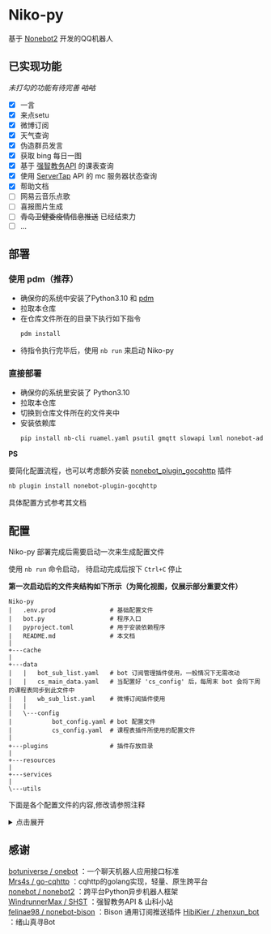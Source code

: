 # Niko-py

基于 [Nonebot2](https://github.com/nonebot/nonebot2) 开发的QQ机器人

## 已实现功能

*未打勾的功能有待完善  ~~咕咕~~*

- [x] 一言
- [x] 来点setu
- [x] 微博订阅
- [x] 天气查询
- [x] 伪造群员发言
- [x] 获取 bing 每日一图
- [x] 基于 [强智教务API](https://github.com/WindrunnerMax/SHST) 的课表查询
- [x] 使用 [ServerTap](https://github.com/phybros/servertap) API 的 mc 服务器状态查询
- [x] 帮助文档
- [ ] 网易云音乐点歌
- [ ] 喜报图片生成
- [ ] ~~青岛卫健委疫情信息推送~~ 已经结束力
- [ ] ...

## 部署

### 使用 pdm（推荐）

- 确保你的系统中安装了Python3.10 和 [pdm](https://pdm.fming.dev/latest/)
- 拉取本仓库
- 在仓库文件所在的目录下执行如下指令
  ```bash
  pdm install
  ```
- 待指令执行完毕后，使用 `nb run` 来启动 Niko-py

### 直接部署

- 确保你的系统里安装了 Python3.10
- 拉取本仓库
- 切换到仓库文件所在的文件夹中
- 安装依赖库
  ```bash
  pip install nb-cli ruamel.yaml psutil gmqtt slowapi lxml nonebot-adapter-onebot nonebot_plugin_apscheduler nonebot-plugin-htmlrender
  ```

**PS**

要简化配置流程，也可以考虑额外安装 [nonebot_plugin_gocqhttp](https://github.com/mnixry/nonebot-plugin-gocqhttp) 插件

```bash
nb plugin install nonebot-plugin-gocqhttp
```

具体配置方式参考其文档

## 配置

Niko-py 部署完成后需要启动一次来生成配置文件

使用 `nb run` 命令启动， 待启动完成后按下 `Ctrl+C` 停止

**第一次启动后的文件夹结构如下所示（为简化视图，仅展示部分重要文件）**

```
Niko-py
|   .env.prod               # 基础配置文件
|   bot.py                  # 程序入口
|   pyproject.toml          # 用于安装依赖程序
|   README.md               # 本文档
|
+---cache
|
+---data
|   |   bot_sub_list.yaml   # bot 订阅管理插件使用，一般情况下无需改动
|   |   cs_main_data.yaml   # 当配置好 'cs_config' 后，每周末 bot 会将下周的课程表同步到此文件中
|   |   wb_sub_list.yaml    # 微博订阅插件使用
|   |
|   \---config
|           bot_config.yaml # bot 配置文件
|           cs_config.yaml  # 课程表插件所使用的配置文件
|
+---plugins                 # 插件存放目录
|
+---resources
|
+---services
|
\---utils
```

下面是各个配置文件的内容,修改请参照注释
<details>  
<summary>点击展开</summary>  

### conf.prod

基础配置文件(仅在初次部署时修改)

```env
HOST=127.0.0.1
PORT=8080
SUPERUSERS=["123456789"]  # 配置 NoneBot 超级用户
NICKNAME=["Niko"]  # 配置机器人的昵称
COMMAND_START=["/", ""]  # 配置命令起始字符
COMMAND_SEP=["."]  # 配置命令分割字符

SUPER_GROUP=["123456789"] # 测试用群组
```

### bot_config.yaml

bot 配置文件(随着 bot 升级，内容可能有所变化)

```yaml
mqtt: # mqtt 相关配置项
  host: 127.0.0.1    # broker 的 IP
  port: 11451
  user: user
  password: password
mc_status:
  server_url: 127.0.0.1  # MC 服务器 IP (需要安装 ServerTap)
  key: example.key
  port: 25576
qweather:
  api_key: EXAMPLE_KEY      # 和风天气 api_key
```

### cs_config.yaml

课程表插件配置文件

该插件仅适配了`山东科技大学强智教务系统`

```yaml
userInfo: # 强智系统的用户名和密码
  account: 'account'
  password: 'password'
super_group: # 订阅每日课表提醒的群组
  - 123456789
start_date: '2021-06-23'    # 开学日期
location: 黄岛        # 用于获取当日天气，每天课表提醒时使用
enable: false
```

</details>

## 感谢

[botuniverse / onebot](https://github.com/botuniverse/onebot) ：一个聊天机器人应用接口标准  
[Mrs4s / go-cqhttp](https://github.com/Mrs4s/go-cqhttp) ：cqhttp的golang实现，轻量、原生跨平台  
[nonebot / nonebot2](https://github.com/nonebot/nonebot2) ：跨平台Python异步机器人框架  
[WindrunnerMax / SHST](https://github.com/WindrunnerMax/SHST) ：强智教务API & 山科小站  
[felinae98 / nonebot-bison](https://github.com/felinae98/nonebot-bison) ：Bison 通用订阅推送插件
[HibiKier / zhenxun_bot](https://github.com/HibiKier/zhenxun_bot) ：绪山真寻Bot  

